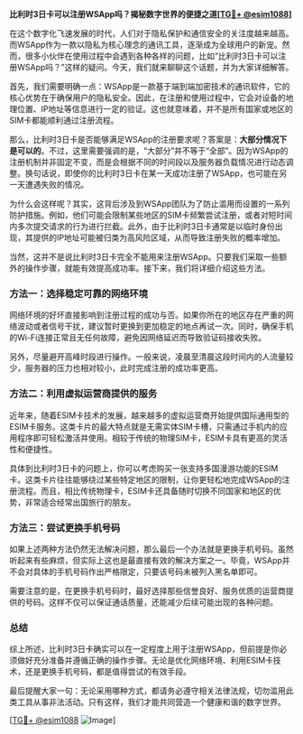 **比利时3日卡可以注册WSApp吗？揭秘数字世界的便捷之道[[TG💪+ @esim1088](https://t.me/s/esim1088)]**

在这个数字化飞速发展的时代，人们对于隐私保护和通信安全的关注度越来越高。而WSApp作为一款以隐私为核心理念的通讯工具，逐渐成为全球用户的新宠。然而，很多小伙伴在使用过程中会遇到各种各样的问题，比如“比利时3日卡可以注册WSApp吗？”这样的疑问。今天，我们就来聊聊这个话题，并为大家详细解答。

首先，我们需要明确一点：WSApp是一款基于端到端加密技术的通讯软件，它的核心优势在于确保用户的隐私安全。因此，在注册和使用过程中，它会对设备的地理位置、IP地址等信息进行一定的验证。这也就意味着，并不是所有国家或地区的SIM卡都能顺利通过注册流程。

那么，比利时3日卡是否能够满足WSApp的注册要求呢？答案是：**大部分情况下是可以的**。不过，这里需要强调的是，“大部分”并不等于“全部”。因为WSApp的注册机制并非固定不变，而是会根据不同的时间段以及服务器负载情况进行动态调整。换句话说，即使你的比利时3日卡在某一天成功注册了WSApp，也可能在另一天遭遇失败的情况。

为什么会这样呢？其实，这背后涉及到WSApp团队为了防止滥用而设置的一系列防护措施。例如，他们可能会限制某些地区的SIM卡频繁尝试注册，或者对短时间内多次提交请求的行为进行拦截。此外，由于比利时3日卡通常是以临时身份出现，其提供的IP地址可能被归类为高风险区域，从而导致注册失败的概率增加。

当然，这并不是说比利时3日卡完全不能用来注册WSApp。只要我们采取一些额外的操作步骤，就能有效提高成功率。接下来，我们将详细介绍这些方法。

### 方法一：选择稳定可靠的网络环境

网络环境的好坏直接影响到注册过程的成功与否。如果你所在的地区存在严重的网络波动或者信号干扰，建议暂时更换到更加稳定的地点再试一次。同时，确保手机的Wi-Fi连接正常且无任何故障，避免因网络延迟而导致验证码接收失败。

另外，尽量避开高峰时段进行操作。一般来说，凌晨至清晨这段时间内的人流量较少，服务器的压力也相对较小，此时完成注册的成功率更高。

### 方法二：利用虚拟运营商提供的服务

近年来，随着ESIM卡技术的发展，越来越多的虚拟运营商开始提供国际通用型的ESIM卡服务。这类卡片的最大特点就是无需实体SIM卡槽，只需通过手机内的应用程序即可轻松激活并使用。相较于传统的物理SIM卡，ESIM卡具有更高的灵活性和便捷性。

具体到比利时3日卡的问题上，你可以考虑购买一张支持多国漫游功能的ESIM卡。这类卡片往往能够绕过某些特定地区的限制，让你更轻松地完成WSApp的注册流程。而且，相比传统物理卡，ESIM卡还具备随时切换不同国家和地区的优势，非常适合经常出国旅行的朋友。

### 方法三：尝试更换手机号码

如果上述两种方法仍然无法解决问题，那么最后一个办法就是更换手机号码。虽然听起来有些麻烦，但实际上这也是最直接有效的解决方案之一。毕竟，WSApp并不会对具体的手机号码作出严格限定，只要该号码未被列入黑名单即可。

需要注意的是，在更换手机号码时，最好选择那些信誉良好、服务优质的运营商提供的号码。这样不仅可以保证通话质量，还能减少后续可能出现的各种问题。

### 总结

综上所述，比利时3日卡确实可以在一定程度上用于注册WSApp，但前提是你必须做好充分准备并遵循正确的操作步骤。无论是优化网络环境、利用ESIM卡技术，还是更换手机号码，都是值得尝试的有效手段。

最后提醒大家一句：无论采用哪种方式，都请务必遵守相关法律法规，切勿滥用此类工具从事非法活动。只有这样，我们才能共同营造一个健康和谐的数字世界。

[[TG💪+ @esim1088](https://t.me/s/esim1088) ![Image](https://i.postimg.cc/4NQfJmqS/Snipaste-2025-05-13-00-14-12.png)]